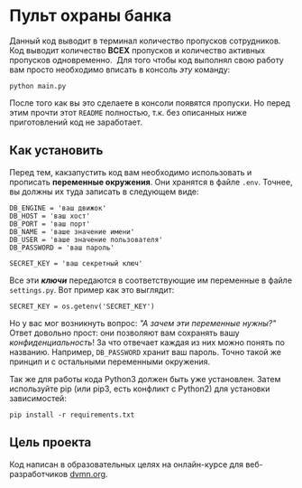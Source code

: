 # Пульт охраны банка

Данный код выводит в терминал количество пропусков сотрудников. Код выводит количество **ВСЕХ** пропусков и количество активных пропусков одновременно.  Для того чтобы код выполнял свою работу вам просто необходимо вписать в консоль _эту_ команду:
```
python main.py
```
После того как вы это сделаете в консоли появятся пропуски. Но перед этим прочти этот `README` полностью, т.к. без описанных ниже приготовлений код не заработает.

## Как установить
Перед тем, какзапустить код вам необходимо использовать и прописать **переменные окружения**. Они хранятся в файле `.env`. Точнее, вы должны их туда записать в следующем виде:
```
DB_ENGINE = 'ваш движок'
DB_HOST = 'ваш хост'
DB_PORT = 'ваш порт'
DB_NAME = 'ваше значение имени'
DB_USER = 'ваше значение пользователя'
DB_PASSWORD = 'ваш пароль'

SECRET_KEY = 'ваш секретный ключ'
```
Все эти ***ключи*** передаются в соответствующие им переменные в файле `settings.py`. Вот пример как это выглядит:
```
SECRET_KEY = os.getenv('SECRET_KEY')
```
Но у вас мог возникнуть вопрос: *"А зачем эти переменные нужны?"* Ответ довольно прост: они позволяют вам сохранять вашу _конфиденциальность_! За что отвечает каждая из них можно понять по названию. Например, `DB_PASSWORD` хранит ваш пароль. Точно такой же принцип и с остальными переменными окружения.

Так же для работы кода Python3 должен быть уже установлен. Затем используйте pip (или pip3, есть конфликт с Python2) для установки зависимостей:
```
pip install -r requirements.txt
```
## Цель проекта
Код написан в образовательных целях на онлайн-курсе для веб-разработчиков [dvmn.org]('https://dvmn.org').


